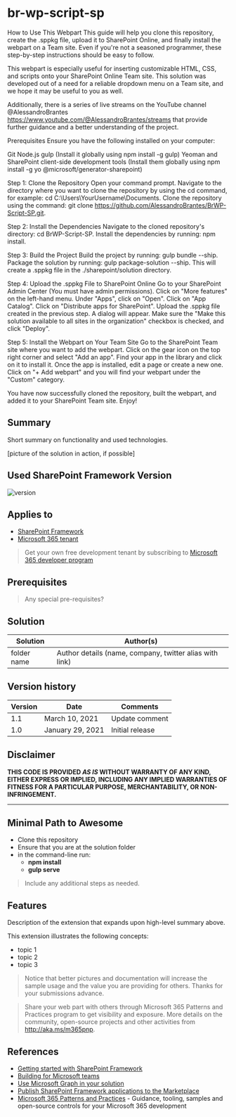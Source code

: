 # br-wp-script-sp

How to Use This Webpart
This guide will help you clone this repository, create the .sppkg file, upload it to SharePoint Online, and finally install the webpart on a Team site. Even if you're not a seasoned programmer, these step-by-step instructions should be easy to follow.

This webpart is especially useful for inserting customizable HTML, CSS, and scripts onto your SharePoint Online Team site. This solution was developed out of a need for a reliable dropdown menu on a Team site, and we hope it may be useful to you as well.

Additionally, there is a series of live streams on the YouTube channel @AlessandroBrantes https://www.youtube.com/@AlessandroBrantes/streams that provide further guidance and a better understanding of the project.

Prerequisites
Ensure you have the following installed on your computer:

Git
Node.js
gulp (Install it globally using npm install -g gulp)
Yeoman and SharePoint client-side development tools (Install them globally using npm install -g yo @microsoft/generator-sharepoint)

Step 1: Clone the Repository
Open your command prompt.
Navigate to the directory where you want to clone the repository by using the cd command, for example: cd C:\Users\YourUsername\Documents.
Clone the repository using the command: git clone https://github.com/AlessandroBrantes/BrWP-Script-SP.git.

Step 2: Install the Dependencies
Navigate to the cloned repository's directory: cd BrWP-Script-SP.
Install the dependencies by running: npm install.

Step 3: Build the Project
Build the project by running: gulp bundle --ship.
Package the solution by running: gulp package-solution --ship.
This will create a .sppkg file in the ./sharepoint/solution directory.

Step 4: Upload the .sppkg File to SharePoint Online
Go to your SharePoint Admin Center (You must have admin permissions).
Click on "More features" on the left-hand menu.
Under "Apps", click on "Open".
Click on "App Catalog".
Click on "Distribute apps for SharePoint".
Upload the .sppkg file created in the previous step.
A dialog will appear. Make sure the "Make this solution available to all sites in the organization" checkbox is checked, and click "Deploy".

Step 5: Install the Webpart on Your Team Site
Go to the SharePoint Team site where you want to add the webpart.
Click on the gear icon on the top right corner and select "Add an app".
Find your app in the library and click on it to install it.
Once the app is installed, edit a page or create a new one.
Click on "+ Add webpart" and you will find your webpart under the "Custom" category.

You have now successfully cloned the repository, built the webpart, and added it to your SharePoint Team site. Enjoy!

## Summary

Short summary on functionality and used technologies.

[picture of the solution in action, if possible]

## Used SharePoint Framework Version

![version](https://img.shields.io/badge/version-1.17.4-green.svg)

## Applies to

- [SharePoint Framework](https://aka.ms/spfx)
- [Microsoft 365 tenant](https://docs.microsoft.com/en-us/sharepoint/dev/spfx/set-up-your-developer-tenant)

> Get your own free development tenant by subscribing to [Microsoft 365 developer program](http://aka.ms/o365devprogram)

## Prerequisites

> Any special pre-requisites?

## Solution

| Solution    | Author(s)                                               |
| ----------- | ------------------------------------------------------- |
| folder name | Author details (name, company, twitter alias with link) |

## Version history

| Version | Date             | Comments        |
| ------- | ---------------- | --------------- |
| 1.1     | March 10, 2021   | Update comment  |
| 1.0     | January 29, 2021 | Initial release |

## Disclaimer

**THIS CODE IS PROVIDED _AS IS_ WITHOUT WARRANTY OF ANY KIND, EITHER EXPRESS OR IMPLIED, INCLUDING ANY IMPLIED WARRANTIES OF FITNESS FOR A PARTICULAR PURPOSE, MERCHANTABILITY, OR NON-INFRINGEMENT.**

---

## Minimal Path to Awesome

- Clone this repository
- Ensure that you are at the solution folder
- in the command-line run:
  - **npm install**
  - **gulp serve**

> Include any additional steps as needed.

## Features

Description of the extension that expands upon high-level summary above.

This extension illustrates the following concepts:

- topic 1
- topic 2
- topic 3

> Notice that better pictures and documentation will increase the sample usage and the value you are providing for others. Thanks for your submissions advance.

> Share your web part with others through Microsoft 365 Patterns and Practices program to get visibility and exposure. More details on the community, open-source projects and other activities from http://aka.ms/m365pnp.

## References

- [Getting started with SharePoint Framework](https://docs.microsoft.com/en-us/sharepoint/dev/spfx/set-up-your-developer-tenant)
- [Building for Microsoft teams](https://docs.microsoft.com/en-us/sharepoint/dev/spfx/build-for-teams-overview)
- [Use Microsoft Graph in your solution](https://docs.microsoft.com/en-us/sharepoint/dev/spfx/web-parts/get-started/using-microsoft-graph-apis)
- [Publish SharePoint Framework applications to the Marketplace](https://docs.microsoft.com/en-us/sharepoint/dev/spfx/publish-to-marketplace-overview)
- [Microsoft 365 Patterns and Practices](https://aka.ms/m365pnp) - Guidance, tooling, samples and open-source controls for your Microsoft 365 development
